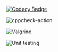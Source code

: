 [![Codacy Badge](https://app.codacy.com/project/badge/Grade/c35be7765d24440bbf5f312a2fd1b375)](https://www.codacy.com/gh/99002567/cpp-mini-project/dashboard?utm_source=github.com&amp;utm_medium=referral&amp;utm_content=99002567/cpp-mini-project&amp;utm_campaign=Badge_Grade)

![cppcheck-action](https://github.com/99002567/cpp-mini-project/workflows/cppcheck-action/badge.svg)

![Valgrind](https://github.com/99002622/Mini-Project/workflows/Valgrind/badge.svg)

![Unit testing](https://github.com/99002622/Mini-Project/workflows/Unit%20testing/badge.svg)
